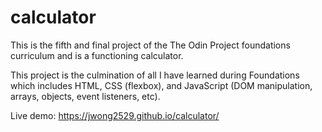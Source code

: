 # calculator

This is the fifth and final project of the The Odin Project foundations curriculum and is a functioning calculator.

This project is the culmination of all I have learned during Foundations which includes HTML, CSS (flexbox), and JavaScript (DOM manipulation, arrays, objects, event listeners, etc).

Live demo: https://jwong2529.github.io/calculator/
